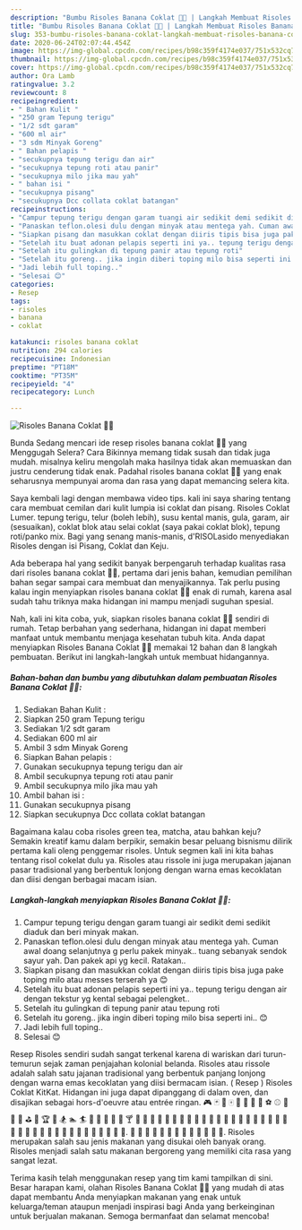 ```yaml
---
description: "Bumbu Risoles Banana Coklat 🍌🍫 | Langkah Membuat Risoles Banana Coklat 🍌🍫 Yang Bikin Ngiler"
title: "Bumbu Risoles Banana Coklat 🍌🍫 | Langkah Membuat Risoles Banana Coklat 🍌🍫 Yang Bikin Ngiler"
slug: 353-bumbu-risoles-banana-coklat-langkah-membuat-risoles-banana-coklat-yang-bikin-ngiler
date: 2020-06-24T02:07:44.454Z
image: https://img-global.cpcdn.com/recipes/b98c359f4174e037/751x532cq70/risoles-banana-coklat-🍌🍫-foto-resep-utama.jpg
thumbnail: https://img-global.cpcdn.com/recipes/b98c359f4174e037/751x532cq70/risoles-banana-coklat-🍌🍫-foto-resep-utama.jpg
cover: https://img-global.cpcdn.com/recipes/b98c359f4174e037/751x532cq70/risoles-banana-coklat-🍌🍫-foto-resep-utama.jpg
author: Ora Lamb
ratingvalue: 3.2
reviewcount: 8
recipeingredient:
- " Bahan Kulit "
- "250 gram Tepung terigu"
- "1/2 sdt garam"
- "600 ml air"
- "3 sdm Minyak Goreng"
- " Bahan pelapis "
- "secukupnya tepung terigu dan air"
- "secukupnya tepung roti atau panir"
- "secukupnya milo jika mau yah"
- " bahan isi "
- "secukupnya pisang"
- "secukupnya Dcc collata coklat batangan"
recipeinstructions:
- "Campur tepung terigu dengan garam tuangi air sedikit demi sedikit diaduk dan beri minyak makan."
- "Panaskan teflon.olesi dulu dengan minyak atau mentega yah. Cuman awal doang selanjutnya g perlu pakek minyak.. tuang sebanyak sendok sayur yah. Dan pakek api yg kecil. Ratakan.."
- "Siapkan pisang dan masukkan coklat dengan diiris tipis bisa juga pake toping milo atau messes terserah ya 😊"
- "Setelah itu buat adonan pelapis seperti ini ya.. tepung terigu dengan air dengan tekstur yg kental sebagai pelengket.."
- "Setelah itu gulingkan di tepung panir atau tepung roti"
- "Setelah itu goreng.. jika ingin diberi toping milo bisa seperti ini.. 😊"
- "Jadi lebih full toping.."
- "Selesai 😊"
categories:
- Resep
tags:
- risoles
- banana
- coklat

katakunci: risoles banana coklat 
nutrition: 294 calories
recipecuisine: Indonesian
preptime: "PT18M"
cooktime: "PT35M"
recipeyield: "4"
recipecategory: Lunch

---
```



![Risoles Banana Coklat 🍌🍫](https://img-global.cpcdn.com/recipes/b98c359f4174e037/751x532cq70/risoles-banana-coklat-🍌🍫-foto-resep-utama.jpg)

Bunda Sedang mencari ide resep risoles banana coklat 🍌🍫 yang Menggugah Selera? Cara Bikinnya memang tidak susah dan tidak juga mudah. misalnya keliru mengolah maka hasilnya tidak akan memuaskan dan justru cenderung tidak enak. Padahal risoles banana coklat 🍌🍫 yang enak seharusnya mempunyai aroma dan rasa yang dapat memancing selera kita.

Saya kembali lagi dengan membawa video tips. kali ini saya sharing tentang cara membuat cemilan dari kulit lumpia isi coklat dan pisang. Risoles Coklat Lumer. tepung terigu, telur (boleh lebih), susu kental manis, gula, garam, air (sesuaikan), coklat blok atau selai coklat (saya pakai coklat blok), tepung roti/panko mix. Bagi yang senang manis-manis, d&#39;RISOLasido menyediakan Risoles dengan isi Pisang, Coklat dan Keju.

Ada beberapa hal yang sedikit banyak berpengaruh terhadap kualitas rasa dari risoles banana coklat 🍌🍫, pertama dari jenis bahan, kemudian pemilihan bahan segar sampai cara membuat dan menyajikannya. Tak perlu pusing kalau ingin menyiapkan risoles banana coklat 🍌🍫 enak di rumah, karena asal sudah tahu triknya maka hidangan ini mampu menjadi suguhan spesial.


Nah, kali ini kita coba, yuk, siapkan risoles banana coklat 🍌🍫 sendiri di rumah. Tetap berbahan yang sederhana, hidangan ini dapat memberi manfaat untuk membantu menjaga kesehatan tubuh kita. Anda dapat menyiapkan Risoles Banana Coklat 🍌🍫 memakai 12 bahan dan 8 langkah pembuatan. Berikut ini langkah-langkah untuk membuat hidangannya.

<!--inarticleads1-->

##### Bahan-bahan dan bumbu yang dibutuhkan dalam pembuatan Risoles Banana Coklat 🍌🍫:

1. Sediakan  Bahan Kulit :
1. Siapkan 250 gram Tepung terigu
1. Sediakan 1/2 sdt garam
1. Sediakan 600 ml air
1. Ambil 3 sdm Minyak Goreng
1. Siapkan  Bahan pelapis :
1. Gunakan secukupnya tepung terigu dan air
1. Ambil secukupnya tepung roti atau panir
1. Ambil secukupnya milo jika mau yah
1. Ambil  bahan isi :
1. Gunakan secukupnya pisang
1. Siapkan secukupnya Dcc collata coklat batangan


Bagaimana kalau coba risoles green tea, matcha, atau bahkan keju? Semakin kreatif kamu dalam berpikir, semakin besar peluang bisnismu dilirik pertama kali oleng penggemar risoles. Untuk segmen kali ini kita bahas tentang risol cokelat dulu ya. Risoles atau rissole ini juga merupakan jajanan pasar tradisional yang berbentuk lonjong dengan warna emas kecoklatan dan diisi dengan berbagai macam isian. 

<!--inarticleads2-->

##### Langkah-langkah menyiapkan Risoles Banana Coklat 🍌🍫:

1. Campur tepung terigu dengan garam tuangi air sedikit demi sedikit diaduk dan beri minyak makan.
1. Panaskan teflon.olesi dulu dengan minyak atau mentega yah. Cuman awal doang selanjutnya g perlu pakek minyak.. tuang sebanyak sendok sayur yah. Dan pakek api yg kecil. Ratakan..
1. Siapkan pisang dan masukkan coklat dengan diiris tipis bisa juga pake toping milo atau messes terserah ya 😊
1. Setelah itu buat adonan pelapis seperti ini ya.. tepung terigu dengan air dengan tekstur yg kental sebagai pelengket..
1. Setelah itu gulingkan di tepung panir atau tepung roti
1. Setelah itu goreng.. jika ingin diberi toping milo bisa seperti ini.. 😊
1. Jadi lebih full toping..
1. Selesai 😊


Resep Risoles sendiri sudah sangat terkenal karena di wariskan dari turun-temurun sejak zaman penjajahan kolonial belanda. Risoles atau rissole adalah salah satu jajanan tradisional yang berbentuk panjang lonjong dengan warna emas kecoklatan yang diisi bermacam isian. ( Resep ) Risoles Coklat KitKat. Hidangan ini juga dapat dipanggang di dalam oven, dan disajikan sebagai hors-d&#39;oeuvre atau entrée ringan. 🎮 🃏 🎴 🀄 🎲 🎯 🏈 🏀 ⚽ ⚾ 🎾 🎱 🎳 ⛳ 🏁 🏆 🎿 🏂 🏊 🏄 🎣 🍵 🍶 🍺 🍻 🍸 🍹 🍷 🍴 🍕 🍔 🍟 🍗 🍖 🍝 🍛 🍤 🍱 🍣 🍥 🍙 🍘 🍚 🍜 🍲 🍢 🍡 🍳 🍞 🍩 🍮 🍦 🍨 🍧 🎂 🍰 🍪 🍫 🍬 🍭 🍯 🍎 🍏. 🍊 🍒 🍇 🍉 🍓 🍑 🍈 🍌 🍍 🍠 🍆 🍅 🌽. Risoles merupakan salah sau jenis makanan yang disukai oleh banyak orang. Risoles menjadi salah satu makanan bergoreng yang memiliki cita rasa yang sangat lezat. 

Terima kasih telah menggunakan resep yang tim kami tampilkan di sini. Besar harapan kami, olahan Risoles Banana Coklat 🍌🍫 yang mudah di atas dapat membantu Anda menyiapkan makanan yang enak untuk keluarga/teman ataupun menjadi inspirasi bagi Anda yang berkeinginan untuk berjualan makanan. Semoga bermanfaat dan selamat mencoba!
